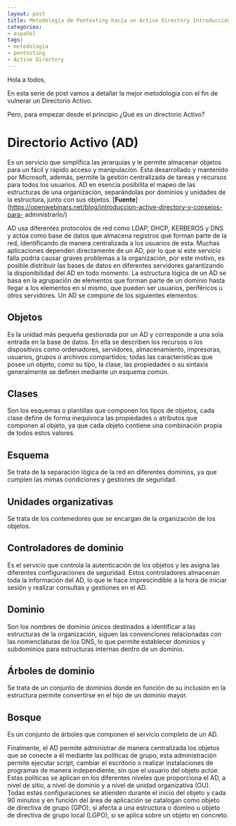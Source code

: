 ```yaml
---
layout: post
title: Metodología de Pentesting hacía un Active Directory Introducción (Parte 1) (ES)
categories:
- español
tags:
- metodología
- pentesting
- Active Directory
---
```


Hola a todos,

En esta serie de post vamos a detallar la mejor metodología con el fin de vulnerar un Directorio Activo.

Pero, para empezar desde el principio ¿Qué es un directorio Activo?

# Directorio Activo (AD)

Es un servicio que simplifica las jerarquías y le permite almacenar objetos para un fácil y rápido acceso y manipulación. Esta desarrollado y mantenido por Microsoft,
además, permite la gestión centralizada de tareas y recursos para todos los usuarios. AD en esencia posibilita el mapeo de las estructuras de una organización, separándolas por dominios y unidades de la estructura, junto con sus objetos. [**Fuente**](https://openwebinars.net/blog/introduccion-active-directory-y-consejos-para-
administrarlo/) 


AD usa diferentes protocolos de red como LDAP, DHCP, KERBEROS y DNS y actúa como base de datos que almacena registros que forman parte de la red, identificando
de manera centralizada a los usuarios de esta. Muchas aplicaciones dependen directamente de un AD, por lo que si este servicio falla podría causar graves problemas
a la organización, por este motivo, es posible distribuir las bases de datos en diferentes servidores garantizando la disponibilidad del AD en todo momento.
La estructura lógica de un AD se basa en la agrupación de elementos que forman parte de un dominio hasta llegar a los elementos en sí mismo, que pueden ser usuarios,
periféricos u otros servidores. Un AD se compone de los siguientes elementos: 

## Objetos

Es la unidad más pequeña gestionada por un AD y corresponde a una sola entrada en la base de datos. En ella se describen los recursos o los
dispositivos como ordenadores, servidores, almacenamiento, impresoras, usuarios, grupos o archivos compartidos; todas las características que posee un
objeto, como su tipo, la clase, las propiedades o su sintaxis generalmente se definen mediante un esquema común.

## Clases

Son los esquemas o plantillas que componen los tipos de objetos, cada clase define de forma inequívoca las propiedades o atributos que componen al
objeto, ya que cada objeto contiene una combinación propia de todos estos valores.

## Esquema

Se trata de la separación lógica de la red en diferentes dominios, ya que cumplen las mimas condiciones y gestiones de seguridad.


## Unidades organizativas

Se trata de los contenedores que se encargan de la organización de los objetos.

## Controladores de dominio

Es el servicio que controla la autenticación de los objetos y les asigna las diferentes configuraciones de seguridad. Estos controladores almacenan toda la información del AD, lo que le hace imprescindible a la hora de iniciar sesión y realizar consultas y gestiones en el
AD.

## Dominio

Son los nombres de dominio únicos destinados a identificar a las estructuras de la organización, siguen las convenciones relacionadas con las nomenclaturas de los DNS, lo que permite establecer dominios y subdominios para estructuras internas dentro de un dominio.

## Árboles de dominio

Se trata de un conjunto de dominios donde en función de su inclusión en la estructura permite convertirse en el hijo de un dominio mayor.

## Bosque

Es un conjunto de árboles que componen el servicio completo de un AD.


Finalmente, el AD permite administrar de manera centralizada los objetos que se conecte a él mediante las políticas de grupo, esta administración permite ejecutar script, cambiar el escritorio o realizar instalaciones de programas de manera independiente, sin que el usuario del objeto actúe. Estas políticas se aplican en los diferentes niveles que proporciona el AD, a nivel de sitio, a nivel de dominio y a nivel de unidad organizativa (OU). Todas estas configuraciones se atienden durante el inicio del objeto y cada 90 minutos y en función del área de aplicación se catalogan como objeto de directiva de grupo (GPO), si afecta a una estructura o domino u objeto de directiva de grupo local (LGPO), si se aplica sobre un objeto en concreto.